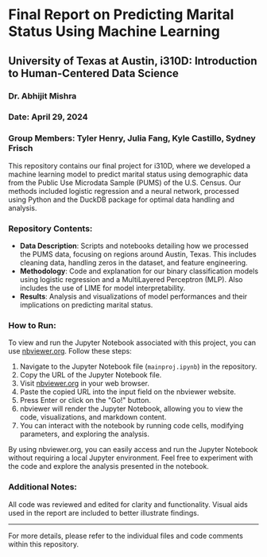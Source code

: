 # Final Report on Predicting Marital Status Using Machine Learning

## University of Texas at Austin, i310D: Introduction to Human-Centered Data Science
### Dr. Abhijit Mishra
### Date: April 29, 2024
### Group Members: Tyler Henry, Julia Fang, Kyle Castillo, Sydney Frisch

This repository contains our final project for i310D, where we developed a machine learning model to predict marital status using demographic data from the Public Use Microdata Sample (PUMS) of the U.S. Census. Our methods included logistic regression and a neural network, processed using Python and the DuckDB package for optimal data handling and analysis.

### Repository Contents:
- **Data Description**: Scripts and notebooks detailing how we processed the PUMS data, focusing on regions around Austin, Texas. This includes cleaning data, handling zeros in the dataset, and feature engineering.
- **Methodology**: Code and explanation for our binary classification models using logistic regression and a MultiLayered Perceptron (MLP). Also includes the use of LIME for model interpretability.
- **Results**: Analysis and visualizations of model performances and their implications on predicting marital status.

### How to Run:
To view and run the Jupyter Notebook associated with this project, you can use [nbviewer.org](https://nbviewer.org/). Follow these steps:

1. Navigate to the Jupyter Notebook file (`mainproj.ipynb`) in the repository.
2. Copy the URL of the Jupyter Notebook file.
3. Visit [nbviewer.org](https://nbviewer.org/) in your web browser.
4. Paste the copied URL into the input field on the nbviewer website.
5. Press Enter or click on the "Go!" button.
6. nbviewer will render the Jupyter Notebook, allowing you to view the code, visualizations, and markdown content.
7. You can interact with the notebook by running code cells, modifying parameters, and exploring the analysis.

By using nbviewer.org, you can easily access and run the Jupyter Notebook without requiring a local Jupyter environment. Feel free to experiment with the code and explore the analysis presented in the notebook.

### Additional Notes:
All code was reviewed and edited for clarity and functionality. Visual aids used in the report are included to better illustrate findings.

---

For more details, please refer to the individual files and code comments within this repository.
